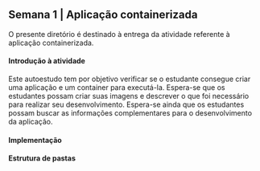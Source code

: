 <h2>Semana 1 | Aplicação containerizada</h2>

O presente diretório é destinado à entrega da atividade referente à aplicação containerizada.

<h4>Introdução à atividade</h4>

<p>Este autoestudo tem por objetivo verificar se o estudante consegue criar uma aplicação e um container para executá-la. Espera-se que os estudantes possam criar suas imagens e descrever o que foi necessário para realizar seu desenvolvimento. Espera-se ainda que os estudantes possam buscar as informações complementares para o desenvolvimento da aplicação.</p>

<h4>Implementação</h4>

<p></p>

<h4>Estrutura de pastas</h4>

<p></p>